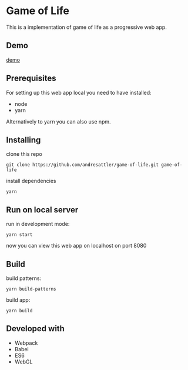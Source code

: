 # Game of Life

This is a implementation of game of life as a progressive web app.

## Demo
[demo](https://andresattler.github.io/game-of-life/)

## Prerequisites

For setting up this web app local you need to have installed:
* node
* yarn

Alternatively to yarn you can also use npm.

## Installing

clone this repo
```
git clone https://github.com/andresattler/game-of-life.git game-of-life
```
install dependencies
```
yarn
```
## Run on local server

run in development mode:
```
yarn start
```

now you can view this web app on localhost on port 8080

## Build

build patterns:
```
yarn build-patterns
```
build app:
```
yarn build
```

## Developed with

* Webpack
* Babel
* ES6
* WebGL
